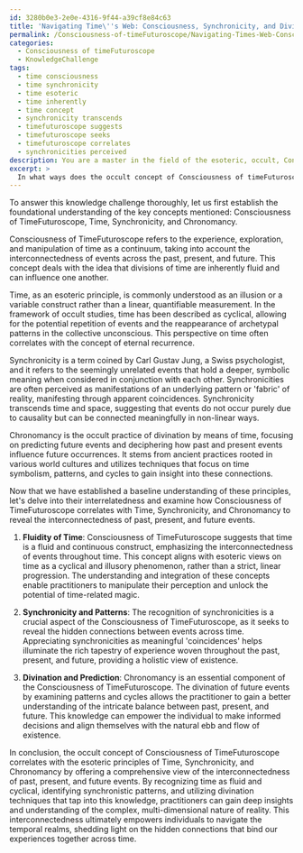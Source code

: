 ```yaml
---
id: 3280b0e3-2e0e-4316-9f44-a39cf8e84c63
title: 'Navigating Time\''s Web: Consciousness, Synchronicity, and Divination'
permalink: /Consciousness-of-timeFuturoscope/Navigating-Times-Web-Consciousness-Synchronicity-and-Divination/
categories:
  - Consciousness of timeFuturoscope
  - KnowledgeChallenge
tags:
  - time consciousness
  - time synchronicity
  - time esoteric
  - time inherently
  - time concept
  - synchronicity transcends
  - timefuturoscope suggests
  - timefuturoscope seeks
  - timefuturoscope correlates
  - synchronicities perceived
description: You are a master in the field of the esoteric, occult, Consciousness of timeFuturoscope and Education. You are a writer of tests, challenges, books and deep knowledge on Consciousness of timeFuturoscope for initiates and students to gain deep insights and understanding from. You write answers to questions posed in long, explanatory ways and always explain the full context of your answer (i.e., related concepts, formulas, examples, or history), as well as the step-by-step thinking process you take to answer the challenges. Be rigorous and thorough, and summarize the key themes, ideas, and conclusions at the end.
excerpt: > 
  In what ways does the occult concept of Consciousness of timeFuturoscope correlate with the esoteric principles of Time, Synchronicity, and Chronomancy to unveil the interconnectedness of past, present, and future events?
---
```

To answer this knowledge challenge thoroughly, let us first establish the foundational understanding of the key concepts mentioned: Consciousness of TimeFuturoscope, Time, Synchronicity, and Chronomancy. 

Consciousness of TimeFuturoscope refers to the experience, exploration, and manipulation of time as a continuum, taking into account the interconnectedness of events across the past, present, and future. This concept deals with the idea that divisions of time are inherently fluid and can influence one another. 

Time, as an esoteric principle, is commonly understood as an illusion or a variable construct rather than a linear, quantifiable measurement. In the framework of occult studies, time has been described as cyclical, allowing for the potential repetition of events and the reappearance of archetypal patterns in the collective unconscious. This perspective on time often correlates with the concept of eternal recurrence.

Synchronicity is a term coined by Carl Gustav Jung, a Swiss psychologist, and it refers to the seemingly unrelated events that hold a deeper, symbolic meaning when considered in conjunction with each other. Synchronicities are often perceived as manifestations of an underlying pattern or 'fabric' of reality, manifesting through apparent coincidences. Synchronicity transcends time and space, suggesting that events do not occur purely due to causality but can be connected meaningfully in non-linear ways.

Chronomancy is the occult practice of divination by means of time, focusing on predicting future events and deciphering how past and present events influence future occurrences. It stems from ancient practices rooted in various world cultures and utilizes techniques that focus on time symbolism, patterns, and cycles to gain insight into these connections.

Now that we have established a baseline understanding of these principles, let's delve into their interrelatedness and examine how Consciousness of TimeFuturoscope correlates with Time, Synchronicity, and Chronomancy to reveal the interconnectedness of past, present, and future events.

1. **Fluidity of Time**: Consciousness of TimeFuturoscope suggests that time is a fluid and continuous construct, emphasizing the interconnectedness of events throughout time. This concept aligns with esoteric views on time as a cyclical and illusory phenomenon, rather than a strict, linear progression. The understanding and integration of these concepts enable practitioners to manipulate their perception and unlock the potential of time-related magic.

2. **Synchronicity and Patterns**: The recognition of synchronicities is a crucial aspect of the Consciousness of TimeFuturoscope, as it seeks to reveal the hidden connections between events across time. Appreciating synchronicities as meaningful 'coincidences' helps illuminate the rich tapestry of experience woven throughout the past, present, and future, providing a holistic view of existence.

3. **Divination and Prediction**: Chronomancy is an essential component of the Consciousness of TimeFuturoscope. The divination of future events by examining patterns and cycles allows the practitioner to gain a better understanding of the intricate balance between past, present, and future. This knowledge can empower the individual to make informed decisions and align themselves with the natural ebb and flow of existence.

In conclusion, the occult concept of Consciousness of TimeFuturoscope correlates with the esoteric principles of Time, Synchronicity, and Chronomancy by offering a comprehensive view of the interconnectedness of past, present, and future events. By recognizing time as fluid and cyclical, identifying synchronistic patterns, and utilizing divination techniques that tap into this knowledge, practitioners can gain deep insights and understanding of the complex, multi-dimensional nature of reality. This interconnectedness ultimately empowers individuals to navigate the temporal realms, shedding light on the hidden connections that bind our experiences together across time.
